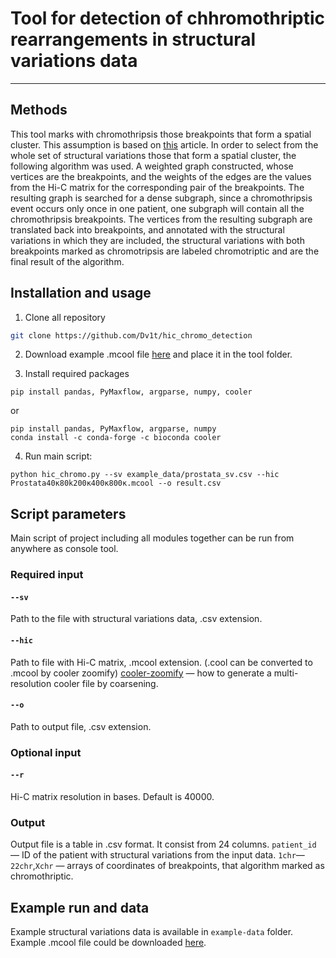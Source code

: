 # Tool for detection of chhromothriptic rearrangements in structural variations data

---
## Methods

This tool marks with chromothripsis those breakpoints that form a spatial cluster. This assumption is based on [this](https://doi.org/10.1007/978-3-031-06220-9_13) article. In order to select from the whole set of structural variations those that form a spatial cluster, the following algorithm was used.
A weighted graph constructed, whose vertices are the breakpoints, and the weights of the edges are the values from the Hi-C matrix for the corresponding pair of the breakpoints. The resulting graph is searched for a dense subgraph, since a chromothripsis event occurs only once in one patient, one subgraph will contain all the chromothripsis breakpoints. The vertices from the resulting subgraph are translated back into breakpoints, and annotated with the structural variations in which they are included, the structural variations with both breakpoints marked as chromotripsis are labeled chromotriptic and are the final result of the algorithm.

## Installation and usage

1. Clone all repository
```bash
git clone https://github.com/Dv1t/hic_chromo_detection
```
2. Download example .mcool file [here](https://disk.yandex.ru/d/adY1-p4Nfhgj9Q) and place it in the tool folder.

3. Install required packages
```
pip install pandas, PyMaxflow, argparse, numpy, cooler
```
or
```
pip install pandas, PyMaxflow, argparse, numpy
conda install -c conda-forge -c bioconda cooler
```
4. Run main script:
```
python hic_chromo.py --sv example_data/prostata_sv.csv --hic Prostata40к80k200к400к800к.mcool --o result.csv
```

## Script parameters
Main script of project including all modules together can be run from anywhere as console tool.

### Required input

#### `--sv`
Path to the file with structural variations data, .csv extension.

#### `--hic`
Path to file with Hi-C matrix, .mcool extension. (.cool can be converted to .mcool by cooler zoomify)
[cooler-zoomify](https://cooler.readthedocs.io/en/latest/cli.html#cooler-zoomify) — how to generate a multi-resolution cooler file by coarsening.

#### `--o`
Path to output file, .csv extension.

### Optional input

#### `--r`
Hi-C matrix resolution in bases. Default is 40000.

### Output
Output file is a table in .csv format. It consist from 24 columns.
`patient_id` — ID of the patient with structural variations from the input data.
`1chr`—`22chr`,`Xchr` — arrays of coordinates of breakpoints, that algorithm marked as chromothriptic.

## Example run and data
Example structural variations data is available in `example-data` folder. Example .mcool file could be downloaded [here](https://disk.yandex.ru/d/adY1-p4Nfhgj9Q).
